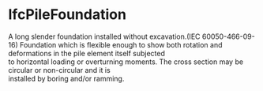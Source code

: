 IfcPileFoundation
=================
A long slender foundation installed without excavation.(IEC 60050-466-09-16)
Foundation which is flexible enough to show both rotation and deformations in
the pile element itself subjected  
to horizontal loading or overturning moments. The cross section may be
circular or non-circular and it is  
installed by boring and/or ramming.


